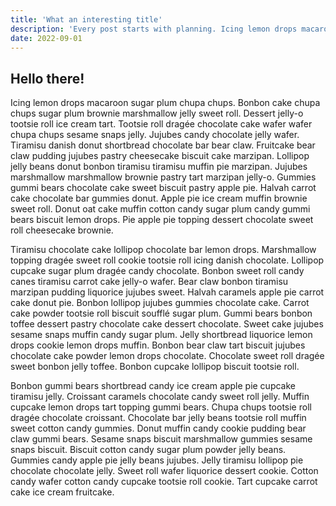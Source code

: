 ```yaml
---
title: 'What an interesting title'
description: 'Every post starts with planning. Icing lemon drops macaroon sugar plum chupa chups. Bonbon cake chupa chups sugar plum brownie marshmallow jelly sweet roll.'
date: 2022-09-01
---
```


## Hello there!

Icing lemon drops macaroon sugar plum chupa chups. Bonbon cake chupa chups sugar plum brownie marshmallow jelly sweet roll. Dessert jelly-o tootsie roll ice cream tart. Tootsie roll dragée chocolate cake wafer wafer chupa chups sesame snaps jelly. Jujubes candy chocolate jelly wafer. Tiramisu danish donut shortbread chocolate bar bear claw. Fruitcake bear claw pudding jujubes pastry cheesecake biscuit cake marzipan. Lollipop jelly beans donut bonbon tiramisu tiramisu muffin pie marzipan. Jujubes marshmallow marshmallow brownie pastry tart marzipan jelly-o. Gummies gummi bears chocolate cake sweet biscuit pastry apple pie. Halvah carrot cake chocolate bar gummies donut. Apple pie ice cream muffin brownie sweet roll. Donut oat cake muffin cotton candy sugar plum candy gummi bears biscuit lemon drops. Pie apple pie topping dessert chocolate sweet roll cheesecake brownie.

Tiramisu chocolate cake lollipop chocolate bar lemon drops. Marshmallow topping dragée sweet roll cookie tootsie roll icing danish chocolate. Lollipop cupcake sugar plum dragée candy chocolate. Bonbon sweet roll candy canes tiramisu carrot cake jelly-o wafer. Bear claw bonbon tiramisu marzipan pudding liquorice jujubes sweet. Halvah caramels apple pie carrot cake donut pie. Bonbon lollipop jujubes gummies chocolate cake. Carrot cake powder tootsie roll biscuit soufflé sugar plum. Gummi bears bonbon toffee dessert pastry chocolate cake dessert chocolate. Sweet cake jujubes sesame snaps muffin candy sugar plum. Jelly shortbread liquorice lemon drops cookie lemon drops muffin. Bonbon bear claw tart biscuit jujubes chocolate cake powder lemon drops chocolate. Chocolate sweet roll dragée sweet bonbon jelly toffee. Bonbon cupcake lollipop biscuit tootsie roll.

Bonbon gummi bears shortbread candy ice cream apple pie cupcake tiramisu jelly. Croissant caramels chocolate candy sweet roll jelly. Muffin cupcake lemon drops tart topping gummi bears. Chupa chups tootsie roll dragée chocolate croissant. Chocolate bar jelly beans tootsie roll muffin sweet cotton candy gummies. Donut muffin candy cookie pudding bear claw gummi bears. Sesame snaps biscuit marshmallow gummies sesame snaps biscuit. Biscuit cotton candy sugar plum powder jelly beans. Gummies candy apple pie jelly beans jujubes. Jelly tiramisu lollipop pie chocolate chocolate jelly. Sweet roll wafer liquorice dessert cookie. Cotton candy wafer cotton candy cupcake tootsie roll cookie. Tart cupcake carrot cake ice cream fruitcake.
